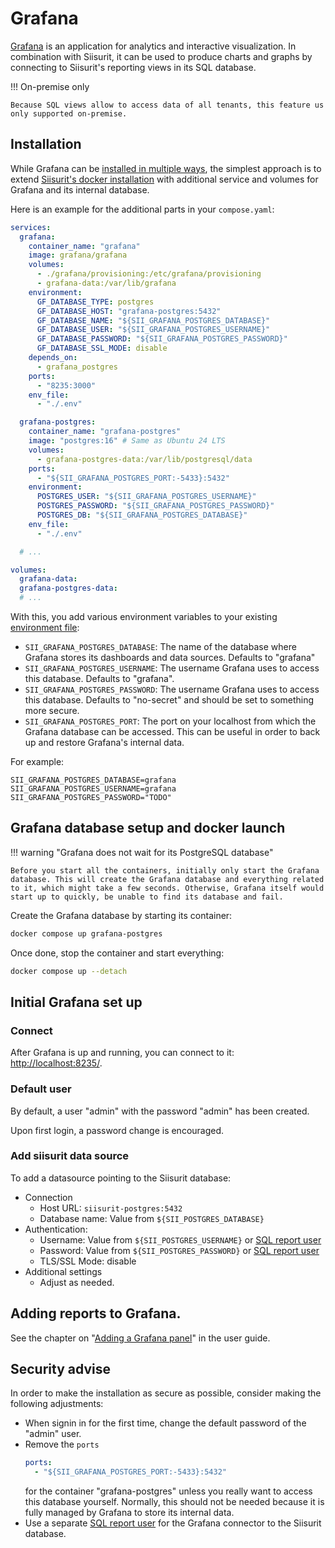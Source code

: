 # Grafana

[Grafana](https://grafana.com) is an application for analytics and interactive visualization. In combination with Siisurit, it can be used to produce charts and graphs by connecting to Siisurit's reporting views in its SQL database.

!!! On-premise only

    Because SQL views allow to access data of all tenants, this feature us only supported on-premise.

## Installation

While Grafana can be [installed in multiple ways](https://grafana.com/docs/grafana/latest/setup-grafana/), the simplest approach is to extend [Siisurit's docker installation](docker.md) with additional service and volumes for Grafana and its internal database.

Here is an example for the additional parts in your `compose.yaml`:

```yaml
services:
  grafana:
    container_name: "grafana"
    image: grafana/grafana
    volumes:
      - ./grafana/provisioning:/etc/grafana/provisioning
      - grafana-data:/var/lib/grafana
    environment:
      GF_DATABASE_TYPE: postgres
      GF_DATABASE_HOST: "grafana-postgres:5432"
      GF_DATABASE_NAME: "${SII_GRAFANA_POSTGRES_DATABASE}"
      GF_DATABASE_USER: "${SII_GRAFANA_POSTGRES_USERNAME}"
      GF_DATABASE_PASSWORD: "${SII_GRAFANA_POSTGRES_PASSWORD}"
      GF_DATABASE_SSL_MODE: disable
    depends_on:
      - grafana_postgres
    ports:
      - "8235:3000"
    env_file:
      - "./.env"

  grafana-postgres:
    container_name: "grafana-postgres"
    image: "postgres:16" # Same as Ubuntu 24 LTS
    volumes:
      - grafana-postgres-data:/var/lib/postgresql/data
    ports:
      - "${SII_GRAFANA_POSTGRES_PORT:-5433}:5432"
    environment:
      POSTGRES_USER: "${SII_GRAFANA_POSTGRES_USERNAME}"
      POSTGRES_PASSWORD: "${SII_GRAFANA_POSTGRES_PASSWORD}"
      POSTGRES_DB: "${SII_GRAFANA_POSTGRES_DATABASE}"
    env_file:
      - "./.env"

  # ...

volumes:
  grafana-data:
  grafana-postgres-data:
  # ...
```

With this, you add various environment variables to your existing [environment file](../configuration/environment-file.md):

- `SII_GRAFANA_POSTGRES_DATABASE`: The name of the database where Grafana stores its dashboards and data sources. Defaults to "grafana"
- `SII_GRAFANA_POSTGRES_USERNAME`: The username Grafana uses to access this database. Defaults to "grafana".
- `SII_GRAFANA_POSTGRES_PASSWORD`: The username Grafana uses to access this database. Defaults to "no-secret" and should be set to something more secure.
- `SII_GRAFANA_POSTGRES_PORT`: The port on your localhost from which the Grafana database can be accessed. This can be useful in order to back up and restore Grafana's internal data.

For example:

```dotenv
SII_GRAFANA_POSTGRES_DATABASE=grafana
SII_GRAFANA_POSTGRES_USERNAME=grafana
SII_GRAFANA_POSTGRES_PASSWORD="TODO"
```

## Grafana database setup and docker launch

!!! warning "Grafana does not wait for its PostgreSQL database"

    Before you start all the containers, initially only start the Grafana database. This will create the Grafana database and everything related to it, which might take a few seconds. Otherwise, Grafana itself would start up to quickly, be unable to find its database and fail.

Create the Grafana database by starting its container:

```bash
docker compose up grafana-postgres
```

Once done, stop the container and start everything:

```bash
docker compose up --detach
```

## Initial Grafana set up

### Connect

After Grafana is up and running, you can connect to it: <http://localhost:8235/>.

### Default user

By default, a user "admin" with the password "admin" has been created.

Upon first login, a password change is encouraged.

### Add siisurit data source

To add a datasource pointing to the Siisurit database:

- Connection
  - Host URL: `siisurit-postgres:5432`
  - Database name: Value from `${SII_POSTGRES_DATABASE}`
- Authentication:
  - Username: Value from `${SII_POSTGRES_USERNAME}` or [SQL report user](sql-report-user.md)
  - Password: Value from `${SII_POSTGRES_PASSWORD}` or [SQL report user](sql-report-user.md)
  - TLS/SSL Mode: disable
- Additional settings
  - Adjust as needed.

## Adding reports to Grafana.

See the chapter on "[Adding a Grafana panel](../../user/grafana/index.md)" in the user guide.

## Security advise

In order to make the installation as secure as possible, consider making the following adjustments:

- When signin in for the first time, change the default password of the "admin" user.
- Remove the `ports`
  ```yaml
  ports:
    - "${SII_GRAFANA_POSTGRES_PORT:-5433}:5432"
  ```
  for the container "grafana-postgres" unless you really want to access this database yourself. Normally, this should not be needed because it is fully managed by Grafana to store its internal data.
- Use a separate [SQL report user](sql-report-user.md) for the Grafana connector to the Siisurit database.
